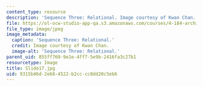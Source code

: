 ```yaml
---
content_type: resource
description: 'Sequence Three: Relational. Image courtesy of Kwan Chan.'
file: https://ol-ocw-studio-app-qa.s3.amazonaws.com/courses/4-184-architectural-design-workshop-collage-method-and-form-spring-2004/9315b46d2e684522b2cccc8dd20c5eb6_Slide17.jpg
file_type: image/jpeg
image_metadata:
  caption: 'Sequence Three: Relational.'
  credit: Image courtesy of Kwan Chan.
  image-alt: 'Sequence Three: Relational.'
parent_uid: 855ff769-9e1e-4ff7-5e9b-2416fa3c27b1
resourcetype: Image
title: Slide17.jpg
uid: 9315b46d-2e68-4522-b2cc-cc8dd20c5eb6
---
```

